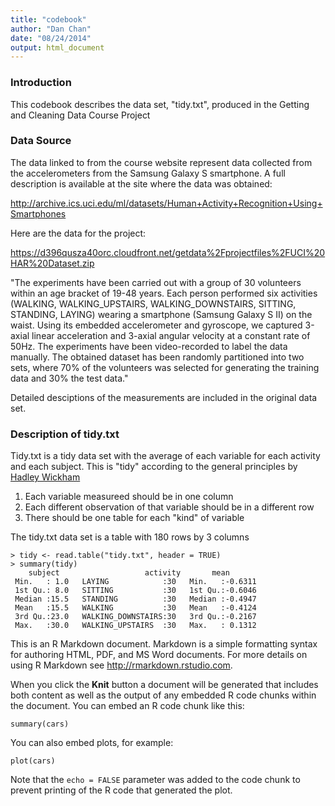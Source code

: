 ```yaml
---
title: "codebook"
author: "Dan Chan"
date: "08/24/2014"
output: html_document
---
```


### Introduction

This codebook describes the data set, "tidy.txt", produced in the Getting and Cleaning Data Course
Project

### Data Source

The data linked to from the course website represent data collected from the accelerometers from the Samsung Galaxy S smartphone. A full description is available at the site where the data was obtained:

<http://archive.ics.uci.edu/ml/datasets/Human+Activity+Recognition+Using+Smartphones>

Here are the data for the project:

<https://d396qusza40orc.cloudfront.net/getdata%2Fprojectfiles%2FUCI%20HAR%20Dataset.zip>

"The experiments have been carried out with a group of 30 volunteers within an age bracket of 19-48 years. Each person performed six activities (WALKING, WALKING_UPSTAIRS, WALKING_DOWNSTAIRS, SITTING, STANDING, LAYING) wearing a smartphone (Samsung Galaxy S II) on the waist. Using its embedded accelerometer and gyroscope, we captured 3-axial linear acceleration and 3-axial angular velocity at a constant rate of 50Hz. The experiments have been video-recorded to label the data manually. The obtained dataset has been randomly partitioned into two sets, where 70% of the volunteers was selected for generating the training data and 30% the test data."

Detailed desciptions of the measurements are included in the original data set.


### Description of tidy.txt

Tidy.txt is a tidy data set with the average of each variable for each activity and each subject. This is "tidy" according to the general principles by [Hadley Wickham](http://had.co.nz/)

1. Each variable measureed should be in one column
1. Each different observation of that variable should be in a different row
1. There should be one table for each "kind" of variable

The tidy.txt data set is a table with 180 rows by 3 columns

```{r}
> tidy <- read.table("tidy.txt", header = TRUE)
> summary(tidy)
    subject                   activity       mean        
 Min.   : 1.0   LAYING            :30   Min.   :-0.6311  
 1st Qu.: 8.0   SITTING           :30   1st Qu.:-0.6046  
 Median :15.5   STANDING          :30   Median :-0.4947  
 Mean   :15.5   WALKING           :30   Mean   :-0.4124  
 3rd Qu.:23.0   WALKING_DOWNSTAIRS:30   3rd Qu.:-0.2167  
 Max.   :30.0   WALKING_UPSTAIRS  :30   Max.   : 0.1312  
```

This is an R Markdown document. Markdown is a simple formatting syntax for authoring HTML, PDF, and MS Word documents. For more details on using R Markdown see <http://rmarkdown.rstudio.com>.

When you click the **Knit** button a document will be generated that includes both content as well as the output of any embedded R code chunks within the document. You can embed an R code chunk like this:

```{r}
summary(cars)
```

You can also embed plots, for example:

```{r, echo=FALSE}
plot(cars)
```

Note that the `echo = FALSE` parameter was added to the code chunk to prevent printing of the R code that generated the plot.
